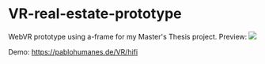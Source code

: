 # VR-real-estate-prototype
WebVR prototype using a-frame for my Master's Thesis project.
Preview:
<img src="https://pablohumanes.de/wordpress/wp-content/uploads/2021/02/humanes_pablo_TFM_thumb_2021.gif"></img>

Demo: https://pablohumanes.de/VR/hifi
